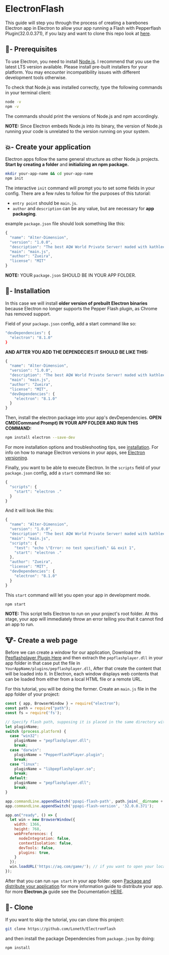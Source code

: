 # ElectronFlash
This guide will step you through the process of creating a barebones Electron app in Electron to allow your app running a Flash with Pepperflash Plugin(32.0.0.371), if you lazy and want to clone this repo look at [here](https://github.com/Loneth/ElectronFlash/blob/main/README.md#--clone).

## 📝- Prerequisites
To use Electron, you need to install [Node.js](https://nodejs.org/en/download/). I recommend that you use the latest LTS version available. Please install pre-built installers for your platform. You may encounter incompatibility issues with different development tools otherwise.

To check that Node.js was installed correctly, type the following commands in your terminal client:
```sh
node -v
npm -v
```
The commands should print the versions of Node.js and npm accordingly.

**NOTE:** Since Electron embeds Node.js into its binary, the version of Node.js running your code is unrelated to the version running on your system.

## 💥- Create your application
Electron apps follow the same general structure as other Node.js projects. **Start by creating a folder** and **initializing an npm package.**
```sh
mkdir your-app-name && cd your-app-name
npm init
```
The interactive `init` command will prompt you to set some fields in your config. There are a few rules to follow for the purposes of this tutorial:

* `entry point` should be `main.js`.
* `author` and `description` can be any value, but are necessary for **app packaging**.

example `package.json` file should look something like this:
```javascript
{
  "name": "Alter-Dimension",
  "version": "1.0.0",
  "description": "The best AQW World Private Server! maded with kathleen's love and the slaves",
  "main": "main.js",
  "author": "Zueira",
  "license": "MIT"
}
```
**NOTE:** YOUR `package.json` SHOULD BE IN YOUR APP FOLDER.

## 🐩- Installation
In this case we will install **older version of prebuilt Electron binaries** because Electron no longer supports the Pepper Flash plugin, as Chrome has removed support.

Field of your `package.json` config, add a start command like so:
```sh
"devDependencies": {
  "electron": "8.1.0"
}
```
**AND AFTER YOU ADD THE DEPENDECIES IT SHOULD BE LIKE THIS:**
```javascript
{
  "name": "Alter-Dimension",
  "version": "1.0.0",
  "description": "The best AQW World Private Server! maded with kathleen's love and the slaves",
  "main": "main.js",
  "author": "Zueira",
  "license": "MIT",
  "devDependencies": {
    "electron": "8.1.0"
  }
}
```
Then, install the electron package into your app's devDependencies. **OPEN CMD(Command Prompt) IN YOUR APP FOLDER AND RUN THIS COMMAND:**
```sh
npm install electron --save-dev
```
For more installation options and troubleshooting tips, see [installation](https://github.com/electron/electron/blob/main/docs/tutorial/installation.md). For info on how to manage Electron versions in your apps, see [Electron versioning](https://github.com/electron/electron/blob/main/docs/tutorial/electron-versioning.md).

Finally, you want to be able to execute Electron. In the `scripts` field of your `package.json` config, add a `start` command like so:
```javascript
{
  "scripts": {
    "start": "electron ."
  }
}
```
And it will look like this:
```javascript
{
  "name": "Alter-Dimension",
  "version": "1.0.0",
  "description": "The best AQW World Private Server! maded with kathleen's love and the slaves",
  "main": "main.js",
  "scripts": {
    "test": "echo \"Error: no test specified\" && exit 1",
    "start": "electron ."
  },
  "author": "Zueira",
  "license": "MIT",
  "devDependencies": {
    "electron": "8.1.0"
  }
}
```
This `start` command will let you open your app in development mode.
```sh
npm start
```
**NOTE:** This script tells Electron to run on your project's root folder. At this stage, your app will immediately throw an error telling you that it cannot find an app to run.

## 🐮- Create a web page
Before we can create a window for our application, Download the [Pepflashplayer Plugin Here](https://github.com/Loneth/ElectronFlash/tree/main/plugin) and then extrach the `pepflashplayer.dll` in your app folder in that case put the file in `YourAppName/plugins/pepflashplayer.dll`, After that create the content that will be loaded into it. In Electron, each window displays web contents that can be loaded from either from a local HTML file or a remote URL.

For this tutorial, you will be doing the former. Create an `main.js` file in the app folder of your project:
```javascript
const { app, BrowserWindow } = require("electron");
const path = require("path");
const fs = require('fs');

// Specify flash path, supposing it is placed in the same directory with main.js.
let pluginName;
switch (process.platform) {
  case "win32":
    pluginName = "pepflashplayer.dll";
    break;
  case "darwin":
    pluginName = "PepperFlashPlayer.plugin";
    break;
  case "linux":
    pluginName = "libpepflashplayer.so";
    break;
  default:
    pluginName = "pepflashplayer.dll";
    break;
}

app.commandLine.appendSwitch('ppapi-flash-path', path.join(__dirname + "/plugin/", pluginName)); // your app/folder/plugin/pepflashplayer.dll
app.commandLine.appendSwitch('ppapi-flash-version', '32.0.0.371');

app.on("ready", () => {
  let win = new BrowserWindow({
    width: 1366,
    height: 768,
    webPreferences: {
      nodeIntegration: false,
      contextIsolation: false,
      devTools: false,
      plugins: true,
    }
  });
  win.loadURL('https://aq.com/game/'); // if you want to open your local web site just change it. example win.loadURL('http://localhost/');
});
```

After that you can run `npm start` in your app folder. open [Package and distribute your application](https://www.electronjs.org/docs/tutorial/quick-start#package-and-distribute-your-application) for more information guide to distribute your app. for more **Electron.js** guide see the Documentation [HERE](https://www.electronjs.org/docs/README).

## 🦄- Clone
If you want to skip the tutorial, you can clone this project:
```sh
git clone https://github.com/Loneth/ElectronFlash
```
and then install the package Dependencies from `package.json` by doing:
```sh
npm install
```
